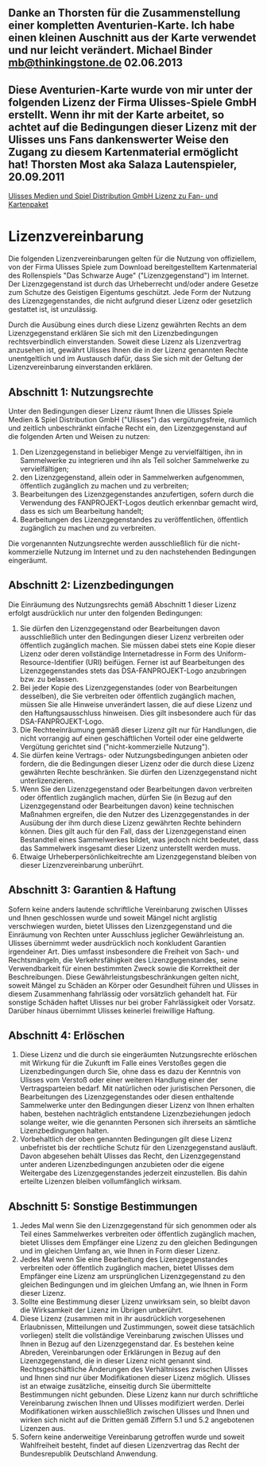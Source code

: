Danke an Thorsten für die Zusammenstellung einer kompletten Aventurien-Karte.
Ich habe einen kleinen Auschnitt aus der Karte verwendet und nur leicht verändert.
Michael Binder <mb@thinkingstone.de>
02.06.2013
-------
Diese Aventurien-Karte wurde von mir unter der folgenden Lizenz der Firma Ulisses-Spiele GmbH erstellt. Wenn ihr mit der Karte arbeitet, so achtet auf die Bedingungen dieser Lizenz mit der Ulisses uns Fans dankenswerter Weise den Zugang zu diesem Kartenmaterial ermöglicht hat!
Thorsten Most aka Salaza Lautenspieler, 20.09.2011
-------
[Ulisses Medien und Spiel Distribution GmbH Lizenz zu Fan- und Kartenpaket](https://de.wiki-aventurica.de/wiki/Kartenpaket/Lizenz)

# Lizenzvereinbarung

Die folgenden Lizenzvereinbarungen gelten für die Nutzung von offiziellem, von der Firma Ulisses Spiele zum Download bereitgestelltem Kartenmaterial des Rollenspiels "Das Schwarze Auge" ("Lizenzgegenstand") im Internet. Der Lizenzgegenstand ist durch das Urheberrecht und/oder andere Gesetze zum Schutze des Geistigen Eigentums geschützt. Jede Form der Nutzung des Lizenzgegenstandes, die nicht aufgrund dieser Lizenz oder gesetzlich gestattet ist, ist unzulässig.

Durch die Ausübung eines durch diese Lizenz gewährten Rechts an dem Lizenzgegenstand erklären Sie sich mit den Lizenzbedingungen rechtsverbindlich einverstanden. Soweit diese Lizenz als Lizenzvertrag anzusehen ist, gewährt Ulisses Ihnen die in der Lizenz genannten Rechte unentgeltlich und im Austausch dafür, dass Sie sich mit der Geltung der Lizenzvereinbarung einverstanden erklären.

## Abschnitt 1: Nutzungsrechte

Unter den Bedingungen dieser Lizenz räumt Ihnen die Ulisses Spiele Medien & Spiel Distribution GmbH ("Ulisses") das vergütungsfreie, räumlich und zeitlich unbeschränkt einfache Recht ein, den Lizenzgegenstand auf die folgenden Arten und Weisen zu nutzen:

1. Den Lizenzgegenstand in beliebiger Menge zu vervielfältigen, ihn in Sammelwerke zu integrieren und ihn als Teil solcher Sammelwerke zu vervielfältigen;
2. den Lizenzgegenstand, allein oder in Sammelwerken aufgenommen, öffentlich zugänglich zu machen und zu verbreiten;
3. Bearbeitungen des Lizenzgegenstandes anzufertigen, sofern durch die Verwendung des FANPROJEKT-Logos deutlich erkennbar gemacht wird, dass es sich um Bearbeitung handelt;
4. Bearbeitungen des Lizenzgegenstandes zu veröffentlichen, öffentlich zugänglich zu machen und zu verbreiten.

Die vorgenannten Nutzungsrechte werden ausschließlich für die nicht-kommerzielle Nutzung im Internet und zu den nachstehenden Bedingungen eingeräumt.

## Abschnitt 2: Lizenzbedingungen

Die Einräumung des Nutzungsrechts gemäß Abschnitt 1 dieser Lizenz erfolgt ausdrücklich nur unter den folgenden Bedingungen:

1. Sie dürfen den Lizenzgegenstand oder Bearbeitungen davon ausschließlich unter den Bedingungen dieser Lizenz verbreiten oder öffentlich zugänglich machen. Sie müssen dabei stets eine Kopie dieser Lizenz oder deren vollständige Internetadresse in Form des Uniform-Resource-Identifier (URI) beifügen. Ferner ist auf Bearbeitungen des Lizenzgegenstandes stets das DSA-FANPROJEKT-Logo anzubringen bzw. zu belassen.
2. Bei jeder Kopie des Lizenzgegenstandes (oder von Bearbeitungen desselben), die Sie verbreiten oder öffentlich zugänglich machen, müssen Sie alle Hinweise unverändert lassen, die auf diese Lizenz und den Haftungsausschluss hinweisen. Dies gilt insbesondere auch für das DSA-FANPROJEKT-Logo.
3. Die Rechteeinräumung gemäß dieser Lizenz gilt nur für Handlungen, die nicht vorrangig auf einen geschäftlichen Vorteil oder eine geldwerte Vergütung gerichtet sind ("nicht-kommerzielle Nutzung").
4. Sie dürfen keine Vertrags- oder Nutzungsbedingungen anbieten oder fordern, die die Bedingungen dieser Lizenz oder die durch diese Lizenz gewährten Rechte beschränken. Sie dürfen den Lizenzgegenstand nicht unterlizenzieren.
5. Wenn Sie den Lizenzgegenstand oder Bearbeitungen davon verbreiten oder öffentlich zugänglich machen, dürfen Sie (in Bezug auf den Lizenzgegenstand oder Bearbeitungen davon) keine technischen Maßnahmen ergreifen, die den Nutzer des Lizenzgegenstandes in der Ausübung der ihm durch diese Lizenz gewährten Rechte behindern können. Dies gilt auch für den Fall, dass der Lizenzgegenstand einen Bestandteil eines Sammelwerkes bildet, was jedoch nicht bedeutet, dass das Sammelwerk insgesamt dieser Lizenz unterstellt werden muss.
6. Etwaige Urheberpersönlichkeitrechte am Lizenzgegenstand bleiben von dieser Lizenzvereinbarung unberührt.

## Abschnitt 3: Garantien & Haftung

Sofern keine anders lautende schriftliche Vereinbarung zwischen Ulisses und Ihnen geschlossen wurde und soweit Mängel nicht arglistig verschwiegen wurden, bietet Ulisses den Lizenzgegenstand und die Einräumung von Rechten unter Ausschluss jeglicher Gewährleistung an. Ulisses übernimmt weder ausdrücklich noch konkludent Garantien irgendeiner Art. Dies umfasst insbesondere die Freiheit von Sach- und Rechtsmängeln, die Verkehrsfähigkeit des Lizenzgegenstandes, seine Verwendbarkeit für einen bestimmten Zweck sowie die Korrektheit der Beschreibungen. Diese Gewährleistungsbeschränkungen gelten nicht, soweit Mängel zu Schäden an Körper oder Gesundheit führen und Ulisses in diesem Zusammenhang fahrlässig oder vorsätzlich gehandelt hat. Für sonstige Schäden haftet Ulisses nur bei grober Fahrlässigkeit oder Vorsatz. Darüber hinaus übernimmt Ulisses keinerlei freiwillige Haftung.

## Abschnitt 4: Erlöschen

1. Diese Lizenz und die durch sie eingeräumten Nutzungsrechte erlöschen mit Wirkung für die Zukunft im Falle eines Verstoßes gegen die Lizenzbedingungen durch Sie, ohne dass es dazu der Kenntnis von Ulisses vom Verstoß oder einer weiteren Handlung einer der Vertragsparteien bedarf. Mit natürlichen oder juristischen Personen, die Bearbeitungen des Lizenzgegenstandes oder diesen enthaltende Sammelwerke unter den Bedingungen dieser Lizenz von Ihnen erhalten haben, bestehen nachträglich entstandene Lizenzbeziehungen jedoch solange weiter, wie die genannten Personen sich ihrerseits an sämtliche Lizenzbedingungen halten.
2. Vorbehaltlich der oben genannten Bedingungen gilt diese Lizenz unbefristet bis der rechtliche Schutz für den Lizenzgegenstand ausläuft. Davon abgesehen behält Ulisses das Recht, den Lizenzgegenstand unter anderen Lizenzbedingungen anzubieten oder die eigene Weitergabe des Lizenzgegenstandes jederzeit einzustellen. Bis dahin erteilte Lizenzen bleiben vollumfänglich wirksam.

## Abschnitt 5: Sonstige Bestimmungen

1. Jedes Mal wenn Sie den Lizenzgegenstand für sich genommen oder als Teil eines Sammelwerkes verbreiten oder öffentlich zugänglich machen, bietet Ulisses dem Empfänger eine Lizenz zu den gleichen Bedingungen und im gleichen Umfang an, wie Ihnen in Form dieser Lizenz.
2. Jedes Mal wenn Sie eine Bearbeitung des Lizenzgegenstandes verbreiten oder öffentlich zugänglich machen, bietet Ulisses dem Empfänger eine Lizenz am ursprünglichen Lizenzgegenstand zu den gleichen Bedingungen und im gleichen Umfang an, wie Ihnen in Form dieser Lizenz.
3. Sollte eine Bestimmung dieser Lizenz unwirksam sein, so bleibt davon die Wirksamkeit der Lizenz im Übrigen unberührt.
4. Diese Lizenz (zusammen mit in ihr ausdrücklich vorgesehenen Erlaubnissen, Mitteilungen und Zustimmungen, soweit diese tatsächlich vorliegen) stellt die vollständige Vereinbarung zwischen Ulisses und Ihnen in Bezug auf den Lizenzgegenstand dar. Es bestehen keine Abreden, Vereinbarungen oder Erklärungen in Bezug auf den Lizenzgegenstand, die in dieser Lizenz nicht genannt sind. Rechtsgeschäftliche Änderungen des Verhältnisses zwischen Ulisses und Ihnen sind nur über Modifikationen dieser Lizenz möglich. Ulisses ist an etwaige zusätzliche, einseitig durch Sie übermittelte Bestimmungen nicht gebunden. Diese Lizenz kann nur durch schriftliche Vereinbarung zwischen Ihnen und Ulisses modifiziert werden. Derlei Modifikationen wirken ausschließlich zwischen Ulisses und Ihnen und wirken sich nicht auf die Dritten gemäß Ziffern 5.1 und 5.2 angebotenen Lizenzen aus.
5. Sofern keine anderweitige Vereinbarung getroffen wurde und soweit Wahlfreiheit besteht, findet auf diesen Lizenzvertrag das Recht der Bundesrepublik Deutschland Anwendung.